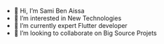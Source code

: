 - 👋 Hi, I’m Sami Ben Aissa
- 👀 I’m interested in New Technologies
- 🌱 I’m currently expert Flutter developer
- 💞️ I’m looking to collaborate on Big Source Projets

<!---
Samio26/Samio26 is a ✨ special ✨ repository because its `README.md` (this file) appears on your GitHub profile.
You can click the Preview link to take a look at your changes.
--->
